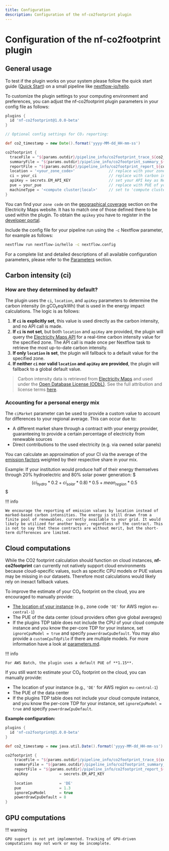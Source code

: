 ```yaml
---
title: Configuration
description: Configuration of the nf-co2footprint plugin
---
```


# Configuration of the nf-co2footprint plugin

## General usage
To test if the plugin works on your system please follow the quick start guide ([Quick Start](https://nextflow-io.github.io/nf-co2footprint/#quick-start)) on a small pipeline like [nextflow-io/hello](https://github.com/nextflow-io/hello).

To customize the plugin settings to your computing environment and preferences, you can adjust the nf-co2footprint plugin parameters in your config file as follows:

```groovy title="nextflow.config"
plugins {
  id 'nf-co2footprint@1.0.0-beta'
}

// Optional config settings for CO₂ reporting:

def co2_timestamp = new Date().format('yyyy-MM-dd_HH-mm-ss')

co2footprint {
  traceFile = "${params.outdir}/pipeline_info/co2footprint_trace_${co2_timestamp}.txt"
  summaryFile = "${params.outdir}/pipeline_info/co2footprint_summary_${co2_timestamp}.txt"
  reportFile = "${params.outdir}/pipeline_info/co2footprint_report_${co2_timestamp}.html"
  location = '<your_zone_code>'               // replace with your zone code
  ci = your_ci                                // replace with carbon intensity (gCO2eq/kWh)
  apiKey = secrets.EM_API_KEY                 // set your API key as Nextflow secret with the name 'EM_API_KEY'
  pue = your_pue                              // replace with PUE of your data center
  machineType = '<compute cluster|local>'     // set to 'compute cluster' or 'local'
}
```
You can find your `zone code` on the [geographical coverage](https://portal.electricitymaps.com/docs/getting-started#geographical-coverage) section on the Electricity Maps website. It has to match one of those defined there to be used within the plugin. To obtain the `apikey` you have to register in the [developer portal](https://portal.electricitymaps.com). 

Include the config file for your pipeline run using the `-c` Nextflow parameter, for example as follows:

```bash
nextflow run nextflow-io/hello -c nextflow.config
```

For a complete list and detailed descriptions of all available configuration parameters, please refer to the [Parameters](./parameters.md) section.

## Carbon intensity (ci)

### How are they determined by default?

The plugin uses the `ci`, `location`, and `apiKey` parameters to determine the carbon intensity (in gCO₂eq/kWh) that is used in the energy impact calculations. The logic is as follows:

1. **If `ci` is explicitly set**, this value is used directly as the carbon intensity, and no API call is made.
2. **If `ci` is not set**, but both `location` and `apiKey` are provided, the plugin will query the [Electricity Maps API](https://www.electricitymaps.com/) for a real-time carbon intensity value for the specified zone. The API call is made once per Nextflow task to retrieve the most up-to-date carbon intensity.
3. **If only `location` is set**, the plugin will fallback to a default value for the specified zone. 
4. **If neither `ci` nor valid `location` and `apiKey` are provided**, the plugin will  fallback to a global default value.

> Carbon intensity data is retrieved from [Electricity Maps](https://www.electricitymaps.com/) and used under the [Open Database License (ODbL)](https://opendatacommons.org/licenses/odbl/1-0/). See the full attribution and license terms [here](https://nextflow-io.github.io/nf-co2footprint/).

### Accounting for a personal energy mix

The `ciMarket` parameter can be used to provide a custom value to account for differences to your regional average. This can occur due to:
- A different market share through a contract with your energy provider, guaranteeing to provide a certain percentage of electricity from renewable sources
- Direct contributions to the used electricity (e.g. via owned solar panels)

You can calculate an approximation of your CI via the average of the [emission factors](https://github.com/electricitymaps/electricitymaps-contrib/wiki/Default-emission-factors) weighted by their respective share in your mix.

Example: If your institution would produce half of their energy themselves through 20% hydroelectric and 80% solar power generation:
$$$
(ci_{hydro} * 0.2 + ci_{solar} * 0.8) * 0.5 + mean_{region} * 0.5
$$$

!!! info

    We encourage the reporting of emission values by location instead of marked-based carbon intensities. The energy is still drawn from a finite pool of renewables, currently available to your grid. It would likely be utilized for another buyer, regardless of the contract. This is not to say that these contracts are without merit, but the short-term differences are limited.

## Cloud computations

While the CO2 footprint calculation should function on cloud instances, **nf-co2footprint** can currently not natively support cloud environments because cloud-specific values, such as specific CPU models or PUE values may be missing in our datasets. Therefore most calculations would likely rely on inexact fallback values.

To improve the estimate of your CO₂ footprint on the cloud, you are encouraged to manually provide:  

- [The location of your instance](https://portal.electricitymaps.com/docs/getting-started#geographical-coverage) (e.g., zone code `'DE'` for AWS region `eu-central-1`)
- The PUE of the data center (cloud providers often give global averages)
- If the plugins TDP table does not include the CPU of your cloud compute instance and you know the per-core TDP for your instance, set `ignoreCpuModel = true` and specify `powerdrawCpuDefault`. You may also provide a `customCpuTdpFile` if there are multiple models. For more information have a look at [parameters.md](parameters.md).

!!! info

    For AWS Batch, the plugin uses a default PUE of **1.15**.

If you still want to estimate your CO₂ footprint on the cloud, you can manually provide:

- The location of your instance (e.g., `'DE'` for AWS region `eu-central-1`)
- The PUE of the data center
- If the plugins TDP table does not include your cloud compute instance, and you know the per-core TDP for your instance, set `ignoreCpuModel = true` and specify `powerdrawCpuDefault`.

**Example configuration:**

```groovy title="nextflow_cloud.config"
plugins {
  id 'nf-co2footprint@1.0.0-beta'
}

def co2_timestamp = new java.util.Date().format('yyyy-MM-dd_HH-mm-ss')

co2footprint {
    traceFile = "${params.outdir}/pipeline_info/co2footprint_trace_${co2_timestamp}.txt"
    summaryFile = "${params.outdir}/pipeline_info/co2footprint_summary_${co2_timestamp}.txt"
    reportFile = "${params.outdir}/pipeline_info/co2footprint_report_${co2_timestamp}.html"
    apiKey              = secrets.EM_API_KEY
    
    location            = 'DE'
    pue                 = 1.3
    ignoreCpuModel      = true
    powerdrawCpuDefault = 8
}
```

## GPU computations

!!! warning

    GPU support is not yet implemented. Tracking of GPU-driven computations may not work or may be incomplete.